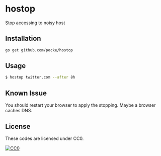 hostop
=======

Stop accessing to noisy host


Installation
---------


```bash
go get github.com/pocke/hostop
```


Usage
--------


```bash
$ hostop twitter.com --after 8h
```

Known Issue
------

You should restart your browser to apply the stopping. Maybe a browser caches DNS.

License
-------

These codes are licensed under CC0.

[![CC0](http://i.creativecommons.org/p/zero/1.0/88x31.png "CC0")](http://creativecommons.org/publicdomain/zero/1.0/deed.en)
